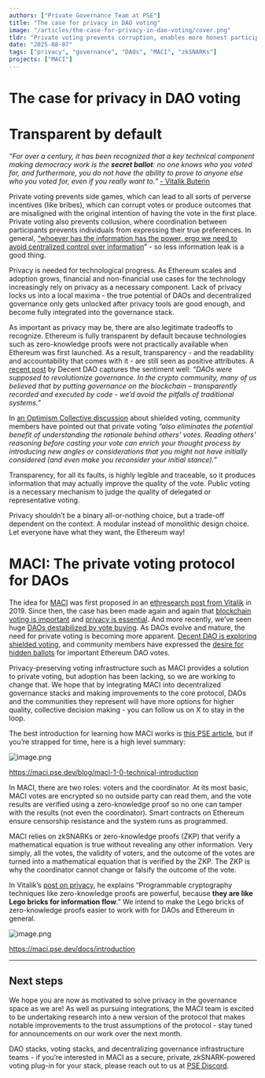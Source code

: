 ```yaml
---
authors: ["Private Governance Team at PSE"]
title: "The case for privacy in DAO voting"
image: "/articles/the-case-for-privacy-in-dao-voting/cover.png"
tldr: "Private voting prevents corruption, enables more honest participation, and unlocks the full potential of decentralized governance. This post explains why privacy matters, how MACI enables it, and what comes next."
date: "2025-08-07"
tags: ["privacy", "governance", "DAOs", "MACI", "zkSNARKs"]
projects: ["MACI"]
---
```


# The case for privacy in DAO voting

# Transparent by default

*“For over a century, it has been recognized that a key technical component making democracy work is the **secret ballot**: no one knows who you voted for, and furthermore, you do not have the ability to prove to anyone else who you voted for, even if you really want to.”* 
[- Vitalik Buterin](https://vitalik.eth.limo/general/2025/04/14/privacy.html)

Private voting prevents side games, which can lead to all sorts of perverse incentives (like bribes), which can corrupt votes or produce outcomes that are misaligned with the original intention of having the vote in the first place. Private voting also prevents collusion, where coordination between participants prevents individuals from expressing their true preferences. In general, [“whoever has the information has the power, ergo we need to avoid centralized control over information](https://vitalik.eth.limo/general/2025/04/14/privacy.html)” - so less information leak is a good thing.

Privacy is needed for technological progress. As Ethereum scales and adoption grows, financial and non-financial use cases for the technology increasingly rely on privacy as a necessary component. Lack of privacy locks us into a local maxima - the true potential of DAOs and decentralized governance only gets unlocked after privacy tools are good enough, and become fully integrated into the governance stack.

As important as privacy may be, there are also legitimate tradeoffs to recognize. Ethereum is fully transparent by default because technologies such as zero-knowledge proofs were not practically available when Ethereum was first launched. As a result, transparency - and the readability and accountability that comes with it - are still seen as positive attributes. A [recent post](https://blog.shutter.network/dao-voting-confidence-is-in-decline-how-to-restore-it/) by Decent DAO captures the sentiment well: *“DAOs were supposed to revolutionize governance. In the crypto community, many of us believed that by putting governance on the blockchain – transparently recorded and executed by code - we’d avoid the pitfalls of traditional systems.”*

In [an Optimism Collective discussion](https://gov.optimism.io/t/exploring-shielded-voting-enhancing-governance-on-optimism/8779/3) about shielded voting, community members have pointed out that private voting *“also eliminates the potential benefit of understanding the rationale behind others’ votes. Reading others’ reasoning before casting your vote can enrich your thought process by introducing new angles or considerations that you might not have initially considered (and even make you reconsider your initial stance).”*

Transparency, for all its faults, is highly legible and traceable, so it produces information that may actually improve the quality of the vote. Public voting is a necessary mechanism to judge the quality of delegated or representative voting. 

Privacy shouldn’t be a binary all-or-nothing choice, but a trade-off dependent on the context. A modular instead of monolithic design choice. Let everyone have what they want, the Ethereum way!

# MACI: The private voting protocol for DAOs

The idea for [MACI](https://maci.pse.dev/) was first proposed in an [ethresearch post from Vitalik](https://ethresear.ch/t/minimal-anti-collusion-infrastructure/5413) in 2019. Since then, the case has been made again and again that [blockchain voting is important](https://vitalik.eth.limo/general/2021/05/25/voting2.html) and [privacy is essential](https://vitalik.eth.limo/general/2025/04/14/privacy.html). And more recently, we’ve seen huge [DAOs destabilized by vote buying](https://x.com/DefiIgnas/status/1909554283445387366). As DAOs evolve and mature, the need for private voting is becoming more apparent. [Decent DAO is exploring shielded voting](https://blog.shutter.network/dao-voting-confidence-is-in-decline-how-to-restore-it/), and community members have expressed the [desire for hidden ballots](https://x.com/LefterisJP/status/1921562225333916094) for important Ethereum DAO votes. 

Privacy-preserving voting infrastructure such as MACI provides a solution to private voting, but adoption has been lacking, so we are working to change that. We hope that by integrating MACI into decentralized governance stacks and making improvements to the core protocol, DAOs and the communities they represent will have more options for higher quality, collective decision making - you can follow us on X to stay in the loop.

The best introduction for learning how MACI works is [this PSE article](https://maci.pse.dev/blog/maci-1-0-technical-introduction), but if you’re strapped for time, here is a high level summary:

![image.png](/articles/the-case-for-privacy-in-dao-voting/1.png)

https://maci.pse.dev/blog/maci-1-0-technical-introduction

In MACI, there are two roles: voters and the coordinator. At its most basic, MACI votes are encrypted so no outside party can read them, and the vote results are verified using a zero-knowledge proof so no one can tamper with the results (not even the coordinator). Smart contracts on Ethereum ensure censorship resistance and the system runs as programmed.

MACI relies on zkSNARKs or zero-knowledge proofs (ZKP) that verify a mathematical equation is true without revealing any other information. Very simply, all the votes, the validity of voters, and the outcome of the votes are turned into a mathematical equation that is verified by the ZKP. The ZKP is why the coordinator cannot change or falsify the outcome of the vote.

In Vitalik’s [post on privacy](https://vitalik.eth.limo/general/2025/04/14/privacy.html), he explains “Programmable cryptography techniques like zero-knowledge proofs are powerful, because **they are like Lego bricks for information flow**.” We intend to make the Lego bricks of zero-knowledge proofs easier to work with for DAOs and Ethereum in general.

![image.png](/articles/the-case-for-privacy-in-dao-voting/2.png)

https://maci.pse.dev/docs/introduction

---

## Next steps

We hope you are now as motivated to solve privacy in the governance space as we are! As well as pursuing integrations, the MACI team is excited to be undertaking research into a new version of the protocol that makes notable improvements to the trust assumptions of the protocol - stay tuned for announcements on our work over the next month.

DAO stacks, voting stacks, and decentralizing governance infrastructure teams - if you’re interested in MACI as a secure, private, zkSNARK-powered voting plug-in for your stack, please reach out to us at [PSE Discord](https://pse.dev/discord).